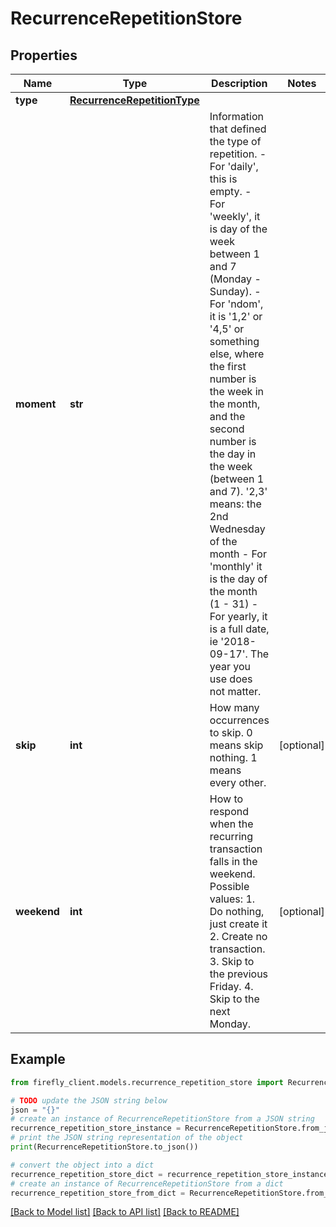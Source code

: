 # RecurrenceRepetitionStore


## Properties

Name | Type | Description | Notes
------------ | ------------- | ------------- | -------------
**type** | [**RecurrenceRepetitionType**](RecurrenceRepetitionType.md) |  | 
**moment** | **str** | Information that defined the type of repetition. - For &#39;daily&#39;, this is empty. - For &#39;weekly&#39;, it is day of the week between 1 and 7 (Monday - Sunday). - For &#39;ndom&#39;, it is &#39;1,2&#39; or &#39;4,5&#39; or something else, where the first number is the week in the month, and the second number is the day in the week (between 1 and 7). &#39;2,3&#39; means: the 2nd Wednesday of the month - For &#39;monthly&#39; it is the day of the month (1 - 31) - For yearly, it is a full date, ie &#39;2018-09-17&#39;. The year you use does not matter.  | 
**skip** | **int** | How many occurrences to skip. 0 means skip nothing. 1 means every other. | [optional] 
**weekend** | **int** | How to respond when the recurring transaction falls in the weekend. Possible values: 1. Do nothing, just create it 2. Create no transaction. 3. Skip to the previous Friday. 4. Skip to the next Monday.  | [optional] 

## Example

```python
from firefly_client.models.recurrence_repetition_store import RecurrenceRepetitionStore

# TODO update the JSON string below
json = "{}"
# create an instance of RecurrenceRepetitionStore from a JSON string
recurrence_repetition_store_instance = RecurrenceRepetitionStore.from_json(json)
# print the JSON string representation of the object
print(RecurrenceRepetitionStore.to_json())

# convert the object into a dict
recurrence_repetition_store_dict = recurrence_repetition_store_instance.to_dict()
# create an instance of RecurrenceRepetitionStore from a dict
recurrence_repetition_store_from_dict = RecurrenceRepetitionStore.from_dict(recurrence_repetition_store_dict)
```
[[Back to Model list]](../README.md#documentation-for-models) [[Back to API list]](../README.md#documentation-for-api-endpoints) [[Back to README]](../README.md)


